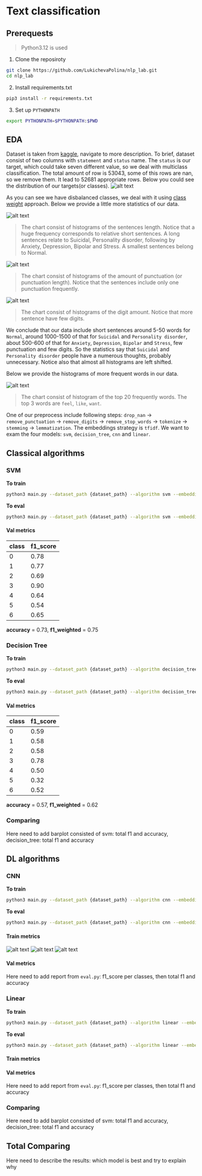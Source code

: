 # Text classification

## Prerequests
> Python3.12 is used

1. Clone the reposiroty
```bash
git clone https://github.com/LukichevaPolina/nlp_lab.git
cd nlp_lab
```

2. Install requirements.txt
```bash
pip3 install -r requirements.txt
```

3. Set up `PYTHONPATH`
```bash
export PYTHONPATH=$PYTHONPATH:$PWD
```

## EDA
Dataset is taken from [kaggle](https://www.kaggle.com/datasets/suchintikasarkar/sentiment-analysis-for-mental-health/data), navigate to more description. To brief, dataset consist of two columns with `statement` and `status` name. The `status` is our target, which could take seven different value, so we deal with multiclass classification. The total amount of row is 53043, some of this rows are nan, so we remove them. It lead to 52681 appropriate rows. Below you could see the distribution of our targets(or classes).
![alt text](./graphs/class_distribution.png)

As you can see we have disbalanced classes, we deal with it using [class weight](https://scikit-learn.org/stable/modules/generated/sklearn.utils.class_weight.compute_class_weight.html) approach. Below we provide a little more statistics of our data.

![alt text](./graphs/class_features_distribution_length.png)
> The chart consist of histograms of the sentences length. Notice that a huge frequency corresponds to relative short sentences. A long sentences relate to Suicidal, Personality disorder, following by Anxiety, Depression, Bipolar and Stress. A smallest sentences belong to Normal.

![alt text](./graphs/class_features_distribution_punctuation_length.png)
> The chart consist of histograms of the amount of punctuation (or punctuation length). Notice that the sentences include only one punctuation frequently.

![alt text](./graphs/class_features_distribution_digit_length.png)
> The chart consist of histograms of the digit amount. Notice that more sentence have few digits.

We conclude that our data include short sentences around 5-50 words for `Normal`, around 1000-1500 of that for `Suicidal` and `Personality disorder`, about 500-600 of that for `Anxiety`, `Depression`, `Bipolar` and `Stress`, few punctuation and few digits. So the statistics say that `Suicidal` and `Personality disorder` people have a numerous thoughts, probably unnecessary. Notice also that almost all histograms are left shifted. 

Below we provide the histograms of more frequent words in our data.

![alt text](./graphs/data_info.png)
> The chart consist of histogram of the top 20 frequently words. The top 3 words are `feel`, `like`, `want`.

One of our preprocess include following steps: `drop_nan` -> `remove_punctuation` -> `remove_digits` -> `remove_stop_words` -> `tokenize` -> `stemming` -> `lemmatization`. The embeddings strategy is `tfidf`. We want to exam the four models: `svm`, `decision_tree`, `cnn` and `linear`.

## Classical algorithms
### SVM
**To train**
```bash
python3 main.py --dataset_path {dataset_path} --algorithm svm --embeddigns tfidf --class_balancer class_weight --preprocessor remove_all --mode train
```

**To eval**
```bash
python3 main.py --dataset_path {dataset_path} --algorithm svm --embeddigns tfidf --class_balancer class_weight --preprocessor remove_all --mode eval
```

#### Val metrics
| class | f1_score |
| ----- | -------- |
| 0     | 0.78     |
| 1     | 0.77     |
| 2     | 0.69     |
| 3     | 0.90     |
| 4     | 0.64     |
| 5     | 0.54     |
| 6     | 0.65     |

**accuracy** = 0.73, **f1_weighted** = 0.75

### Decision Tree

**To train**
```bash
python3 main.py --dataset_path {dataset_path} --algorithm decision_tree --embeddigns tfidf --class_balancer class_weight --preprocessor remove_all --mode train
```

**To eval**
```bash
python3 main.py --dataset_path {dataset_path} --algorithm decision_tree --embeddigns tfidf --class_balancer class_weight --preprocessor remove_all --mode eval
```

#### Val metrics
| class | f1_score |
| ----- | -------- |
| 0     | 0.59     |
| 1     | 0.58     |
| 2     | 0.58     |
| 3     | 0.78     |
| 4     | 0.50     |
| 5     | 0.32     |
| 6     | 0.52     |

**accuracy** = 0.57, **f1_weighted** = 0.62

### Comparing
Here need to add barplot consisted of svm: total f1 and accuracy, decision_tree: total f1 and accuracy

## DL algorithms
### CNN
**To train**
```bash
python3 main.py --dataset_path {dataset_path} --algorithm cnn --embeddigns tfidf --class_balancer class_weight --preprocessor remove_all --mode train
```

**To eval**
```bash
python3 main.py --dataset_path {dataset_path} --algorithm cnn --embeddigns tfidf --class_balancer class_weight --preprocessor remove_all --mode eval
```

#### Train metrics
![alt text](./graphs/cnn_learning_curve.png) ![alt text](./graphs/cnn_accuracy_curve.png) ![alt text](./graphs/cnn_f1_curve.png)

#### Val metrics
Here need to add report from `eval.py`: f1_score per classes, then total f1 and accuracy

### Linear
**To train**
```bash
python3 main.py --dataset_path {dataset_path} --algorithm linear --embeddigns tfidf --class_balancer class_weight --preprocessor remove_all --mode train
```

**To eval**
```bash
python3 main.py --dataset_path {dataset_path} --algorithm linear --embeddigns tfidf --class_balancer class_weight --preprocessor remove_all --mode eval
```

#### Train metrics

#### Val metrics
Here need to add report from `eval.py`: f1_score per classes, then total f1 and accuracy


### Comparing
Here need to add barplot consisted of svm: total f1 and accuracy, decision_tree: total f1 and accuracy


## Total Comparing
Here need to describe the results: which model is best and try to explain why